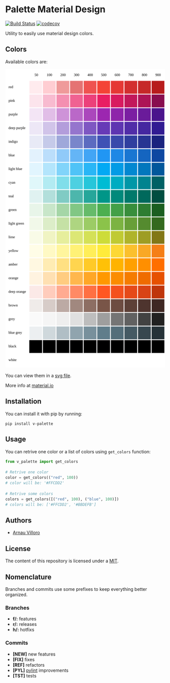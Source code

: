 # Palette Material Design
[![Build Status](https://travis-ci.com/villoro/v-palette.svg?branch=master)](https://travis-ci.com/villoro/v-palette)
[![codecov](https://codecov.io/gh/villoro/v-palette/branch/master/graph/badge.svg)](https://codecov.io/gh/villoro/v-palette)

Utility to easily use material design colors.

## Colors

Available colors are:

<img src="https://raw.githubusercontent.com/villoro/v-palette/master/assets/material_grid.svg?sanitize=true">

You can view them in a [svg file](https://github.com/villoro/v-palette/blob/master/assets/material_grid.svg).

More info at [material.io](https://material.io/design/color/the-color-system.html#color-usage-palettes)

## Installation

You can install it with pip by running:

    pip install v-palette


## Usage

You can retrive one color or a list of colors using `get_colors` function:

```python
from v_palette import get_colors

# Retrive one color
color = get_colors(("red", 100))
# color will be: '#FFCDD2'

# Retrive some colors
colors = get_colors([("red", 100), ("blue", 100)])
# colors will be: ['#FFCDD2', '#BBDEFB']
```


## Authors
* [Arnau Villoro](https://villoro.com)

## License
The content of this repository is licensed under a [MIT](https://opensource.org/licenses/MIT).

## Nomenclature
Branches and commits use some prefixes to keep everything better organized.

### Branches
* **f/:** features
* **r/:** releases
* **h/:** hotfixs

### Commits
* **[NEW]** new features
* **[FIX]** fixes
* **[REF]** refactors
* **[PYL]** [pylint](https://www.pylint.org/) improvements
* **[TST]** tests
